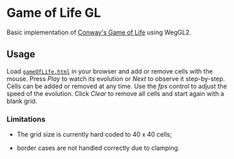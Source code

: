 # Game of Life GL

Basic implementation of [Conway's Game of
Life](https://en.wikipedia.org/wiki/Conway's_Game_of_Life) using WegGL2.

## Usage

Load
[`gameOfLife.html`](https://metteurenscene.github.io/gameOfLifeGL/gameOfLifeGL.html)
in your browser and add or remove cells with the mouse.
Press *Play* to watch its evolution or *Next* to observe it step-by-step. Cells
can be added or removed at any time.
Use the *fps* control to adjust the speed of the evolution.
Click *Clear* to remove all cells and start again with a blank grid.

### Limitations

- The grid size is currently hard coded to 40 x 40 cells;

- border cases are not handled correctly due to clamping.


